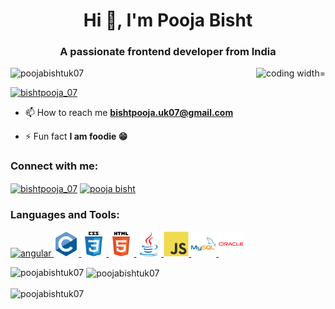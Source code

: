 <h1 align="center">Hi 👋, I'm Pooja Bisht</h1>
<h3 align="center">A passionate frontend developer from India</h3>
<img align="right" alt="coding width="200" height="200" src="https://thumbs.dreamstime.com/b/software-language-programmer-avatar-software-language-programmer-avatar-vector-illustration-design-110589729.jpg">
<p align="left"> <img src="https://komarev.com/ghpvc/?username=poojabishtuk07&label=Profile%20views&color=0e75b6&style=flat" alt="poojabishtuk07" /> </p>

<p align="left"> <a href="https://twitter.com/bishtpooja_07" target="blank"><img src="https://img.shields.io/twitter/follow/bishtpooja_07?logo=twitter&style=for-the-badge" alt="bishtpooja_07" /></a> </p>

- 📫 How to reach me **bishtpooja.uk07@gmail.com**

- ⚡ Fun fact **I am foodie 😁**

<h3 align="left">Connect with me:</h3>
<p align="left">
<a href="https://twitter.com/bishtpooja_07" target="blank"><img align="center" src="https://raw.githubusercontent.com/rahuldkjain/github-profile-readme-generator/master/src/images/icons/Social/twitter.svg" alt="bishtpooja_07" height="30" width="40" /></a>
<a href="https://linkedin.com/in/pooja bisht" target="blank"><img align="center" src="https://raw.githubusercontent.com/rahuldkjain/github-profile-readme-generator/master/src/images/icons/Social/linked-in-alt.svg" alt="pooja bisht" height="30" width="40" /></a>
</p>

<h3 align="left">Languages and Tools:</h3>
<p align="left"> <a href="https://angular.io" target="_blank" rel="noreferrer"> <img src="https://angular.io/assets/images/logos/angular/angular.svg" alt="angular" width="40" height="40"/> </a> <a href="https://www.cprogramming.com/" target="_blank" rel="noreferrer"> <img src="https://raw.githubusercontent.com/devicons/devicon/master/icons/c/c-original.svg" alt="c" width="40" height="40"/> </a> <a href="https://www.w3schools.com/css/" target="_blank" rel="noreferrer"> <img src="https://raw.githubusercontent.com/devicons/devicon/master/icons/css3/css3-original-wordmark.svg" alt="css3" width="40" height="40"/> </a> <a href="https://www.w3.org/html/" target="_blank" rel="noreferrer"> <img src="https://raw.githubusercontent.com/devicons/devicon/master/icons/html5/html5-original-wordmark.svg" alt="html5" width="40" height="40"/> </a> <a href="https://www.java.com" target="_blank" rel="noreferrer"> <img src="https://raw.githubusercontent.com/devicons/devicon/master/icons/java/java-original.svg" alt="java" width="40" height="40"/> </a> <a href="https://developer.mozilla.org/en-US/docs/Web/JavaScript" target="_blank" rel="noreferrer"> <img src="https://raw.githubusercontent.com/devicons/devicon/master/icons/javascript/javascript-original.svg" alt="javascript" width="40" height="40"/> </a> <a href="https://www.mysql.com/" target="_blank" rel="noreferrer"> <img src="https://raw.githubusercontent.com/devicons/devicon/master/icons/mysql/mysql-original-wordmark.svg" alt="mysql" width="40" height="40"/> </a> <a href="https://www.oracle.com/" target="_blank" rel="noreferrer"> <img src="https://raw.githubusercontent.com/devicons/devicon/master/icons/oracle/oracle-original.svg" alt="oracle" width="40" height="40"/> </a> </p>

<p><img align="left" src="https://github-readme-stats.vercel.app/api/top-langs?username=poojabishtuk07&show_icons=true&locale=en&layout=compact" alt="poojabishtuk07" /></p>

<p>&nbsp;<img align="center" src="https://github-readme-stats.vercel.app/api?username=poojabishtuk07&show_icons=true&locale=en" alt="poojabishtuk07" /></p>

<p><img align="center" src="https://github-readme-streak-stats.herokuapp.com/?user=poojabishtuk07&" alt="poojabishtuk07" /></p>
